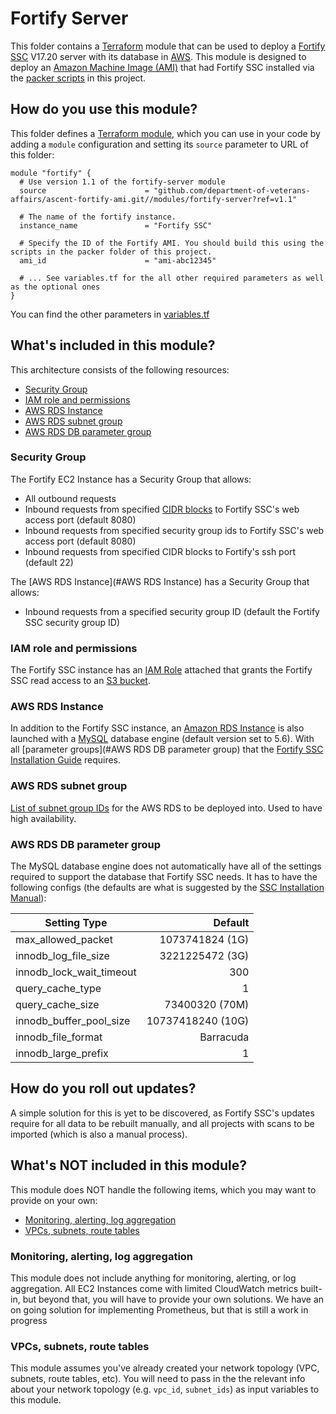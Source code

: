 # Fortify Server

This folder contains a [Terraform](https://www.terraform.io/) module that can be used to deploy a [Fortify SSC](https://software.microfocus.com/en-us/products/software-security-assurance-sdlc/overview) V17.20 server with its database in [AWS](https://aws.amazon.com/). This module is designed to deploy an [Amazon Machine Image (AMI)](https://docs.aws.amazon.com/AWSEC2/latest/UserGuide/AMIs.html) that had Fortify SSC installed via the [packer scripts](https://github.com/department-of-veterans-affairs/ascent-fortify-ami/tree/master/packer) in this project.

## How do you use this module?
This folder defines a [Terraform module](https://www.terraform.io/docs/modules/usage.html), which you can use in your code by adding a `module` configuration and setting its `source` parameter to URL of this folder:

```
module "fortify" {
  # Use version 1.1 of the fortify-server module
  source                      = "github.com/department-of-veterans-affairs/ascent-fortify-ami.git//modules/fortify-server?ref=v1.1"

  # The name of the fortify instance.
  instance_name               = "Fortify SSC"

  # Specify the ID of the Fortify AMI. You should build this using the scripts in the packer folder of this project.
  ami_id                      = "ami-abc12345"

  # ... See variables.tf for the all other required parameters as well as the optional ones
}
```

You can find the other parameters in [variables.tf](https://github.com/department-of-veterans-affairs/ascent-fortify-ami/blob/master/modules/fortify-server/variables.tf)

## What's included in this module?
This architecture consists of the following resources:
- [Security Group](#security-group)
- [IAM role and permissions](#iam-role-and-permissions)
- [AWS RDS Instance](#aws-rds-instance)
- [AWS RDS subnet group](#aws-rds-subnet-group)
- [AWS RDS DB parameter group](#aws-rds-db-parameter-group)

### Security Group
The Fortify EC2 Instance has a Security Group that allows:
- All outbound requests
- Inbound requests from specified [CIDR blocks](https://docs.aws.amazon.com/AmazonVPC/latest/UserGuide/VPC_Subnets.html) to Fortify SSC's web access port (default 8080)
- Inbound requests from specified security group ids to Fortify SSC's web access port (default 8080)
- Inbound requests from specified CIDR blocks to Fortify's ssh port (default 22)

The [AWS RDS Instance](#AWS RDS Instance) has a Security Group that allows:
- Inbound requests from a specified security group ID (default the Fortify SSC security group ID)

### IAM role and permissions
The Fortify SSC instance has an [IAM Role](https://docs.aws.amazon.com/IAM/latest/UserGuide/id_roles.html) attached that grants the Fortify SSC read access to an [S3 bucket](https://docs.aws.amazon.com/AmazonS3/latest/dev/UsingBucket.html).

### AWS RDS Instance
In addition to the Fortify SSC instance, an [Amazon RDS Instance](https://aws.amazon.com/rds/) is also launched with a [MySQL](https://www.mysql.com/) database engine (default version set to 5.6). With all [parameter groups](#AWS RDS DB parameter group) that the [Fortify SSC Installation Guide](https://community.softwaregrp.com/t5/Fortify-Software-17-20/Fortify-Static-Code-Analyzer-Installation-Guide/ta-p/1622562) requires.

### AWS RDS subnet group
[List of subnet group IDs](https://docs.aws.amazon.com/AmazonRDS/latest/UserGuide/USER_VPC.WorkingWithRDSInstanceinaVPC.html#USER_VPC.Subnets) for the AWS RDS to be deployed into. Used to have high availability.


### AWS RDS DB parameter group
The MySQL database engine does not automatically have all of the settings required to support the database that Fortify SSC needs. It has to have the following configs (the defaults are what is suggested by the [SSC Installation Manual](https://community.softwaregrp.com/t5/Fortify-Software-17-20/Fortify-Static-Code-Analyzer-Installation-Guide/ta-p/1622562)):

| Setting Type | Default |
| ------------ | ------:|
| max_allowed_packet | 1073741824  (1G)|
| innodb_log_file_size | 3221225472 (3G)|
| innodb_lock_wait_timeout | 300 |
| query_cache_type | 1 |
| query_cache_size | 73400320 (70M) |
| innodb_buffer_pool_size | 10737418240 (10G)|
| innodb_file_format | Barracuda |
| innodb_large_prefix | 1 |

## How do you roll out updates?
A simple solution for this is yet to be discovered, as Fortify SSC's updates require for all data to be rebuilt manually, and all projects with scans to be imported (which is also a manual process).

## What's NOT included in this module?
This module does NOT handle the following items, which you may want to provide on your own:
- [Monitoring, alerting, log aggregation](#monitoring-alerting-log-aggregation)
- [VPCs, subnets, route tables](#vpcs-subnets-route-tables)

### Monitoring, alerting, log aggregation
This module does not include anything for monitoring, alerting, or log aggregation. All EC2 Instances come with limited CloudWatch metrics built-in, but beyond that, you will have to provide your own solutions. We have an on going solution for implementing Prometheus, but that is still a work in progress


### VPCs, subnets, route tables
This module assumes you've already created your network topology (VPC, subnets, route tables, etc). You will need to pass in the the relevant info about your network topology (e.g. `vpc_id`, `subnet_ids`) as input variables to this module.

